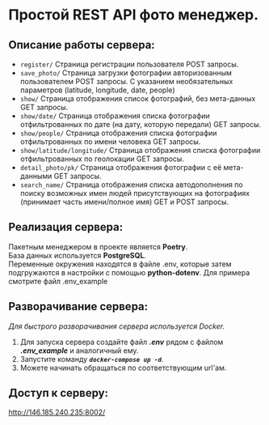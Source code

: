 # Простой REST API фото менеджер.

## Описание работы сервера:


* `register/`
Страница регистрации пользователя POST запросы.
* `save_photo/`
Страница загрузки фотографии авторизованным пользователем POST запросы. С указанием необязательных параметров (latitude,
longitude, date, people) 
* `show/`
Страница отображения список фотографий, без мета-данных GET запросы.
* `show/date/`
Страница отображения списка фотографии отфильтрованных по дате (на дату, которую передали) GET запросы. 
* `show/people/`
Страница отображения списка фотографии отфильтрованных по имени человека GET запросы. 
* `show/latitude/longitude/`
Страница отображения списка фотографии отфильтрованных по геолокации GET запросы. 
* `detail_photo/pk/`
Страница отображения фотографии с её мета-данными GET запросы.
* `search_name/`
Страница отображения списка автодополнения по поиску возможных имен людей присутствующих на фотографиях (принимает часть
имени/полное имя) GET и POST запросы.

## Реализация сервера:

Пакетным менеджером в проекте является **Poetry**. \
База данных используется **PostgreSQL**. \
Переменные окружения находятся в файле .env, которые затем подгружаются в настройки с помощью **python-dotenv**. Для 
примера смотрите файл .env_example


## Разворачивание сервера:

_Для быстрого разворачивания сервера используется Docker._

1. Для запуска сервера создайте файл **_.env_** рядом с файлом **_.env_example_** и аналогичный ему.
2. Запустите команду _**`docker-compose up -d`**_.
3. Можете начинать обращаться по соответствующим url'ам.


## Доступ к серверу:

http://146.185.240.235:8002/